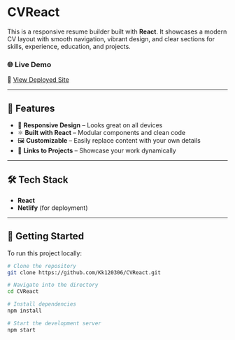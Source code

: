 # CVReact

This is a responsive resume builder built with **React**. It showcases a modern CV layout with smooth navigation, vibrant design, and clear sections for skills, experience, education, and projects.

### 🌐 Live Demo

🔗 [View Deployed Site](https://jazzy-bunny-e68b8c.netlify.app/)

---

## 🚀 Features

- 📱 **Responsive Design** – Looks great on all devices  
- ⚛️ **Built with React** – Modular components and clean code  
- 🖼️ **Customizable** – Easily replace content with your own details  
- 🔗 **Links to Projects** – Showcase your work dynamically  

---

## 🛠️ Tech Stack

- **React**  
- **Netlify** (for deployment)  

---

## 📁 Getting Started

To run this project locally:

```bash
# Clone the repository
git clone https://github.com/Kk120306/CVReact.git

# Navigate into the directory
cd CVReact

# Install dependencies
npm install

# Start the development server
npm start

